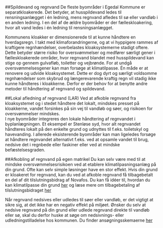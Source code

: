 ##Spildevand og regnvand
De fleste byområder i Egedal Kommune er separatkloakerede. Det betyder, at husspildevand ledes til rensningsanlægget i én ledning, mens regnvand afledes til sø eller vandløb i en anden ledning. I en del af de ældre byområder er der fælleskloakering, hvor alt vand ledes i én ledning til rensningsanlægget. 

Kommunens kloakker er dimensionerede til at kunne håndtere en hverdagsregn. I takt med klimaforandringerne, og at vi hyppigere rammes af kraftigere regnhændelser, overbelastes kloaksystemerne stadigt oftere. Dette betyder større risiko for oversvømmelser og medfører særligt gener i fælleskloakerede områder, hvor regnvand blandet med husspildevand kan stige op gennem gulvafløb, toiletter og vejbrønde. For at undgå oversvømmelsesgener kan man forsøge at klimatilpasse. Én måde er at renovere og udvide kloaksystemet. Dette er dog dyrt og særligt voldsomme regnhændelser som skybrud og længerevarende kraftig regn vil stadig ikke kunne håndteres i kloakkerne. Derfor er der behov for at benytte andre metoder til håndtering af regnvand og spildevand. 


##Lokal afledning af regnvand (LAR)
Ved at afkoble regnvand fra kloaksystemet og i stedet håndtere det lokalt, mindskes presset på kloakkerne, vandet forsinkes på sin vej til vandløb og søer, og risikoen for oversvømmelser mindskes.  
I nye byområder integreres den lokale håndtering af regnvandet i byplanlægningen. Et eksempel er Stenløse syd, hvor alt regnvandet håndteres lokalt på den enkelte grund og udnyttes til f.eks. toiletskyl og havevanding. 
I allerede eksisterende byområder kan man ligeledes forsøge at håndtere regnvandet alternativt f.eks. ved at opsamle vandet til brug, nedsive det i regnbede eller faskiner eller ved at mindske befæstelsesgraden. 


##Afkobling af regnvand på egen matrikel
Du kan selv være med til at mindske oversvømmelsesrisikoen ved at etablere klimatilpasningsanlæg på din grund. Ofte kan selv simple løsninger have en stor effekt. Hvis din grund er kloakeret for regnvand, kan du ved at afkoble regnvand få tilbagebetalt en del af dit tilslutningsbidrag af Novafos. 
Du kan få idéer til, hvordan du kan klimatilpasse din grund [her](http://www.egedalkommune.dk/media/827750/r_rcenter-anvisning.pdf) og læse mere om tilbagebetaling af tilslutningsbidraget [her](http://www.feforsyning.dk/spildevand/frakobling-af-regnvand/#)

Når regnvand nedsives eller udledes til søer eller vandløb, er det vigtigt at sikre sig, at det ikke har en negativ effekt på miljøet. Ønsker du selv at nedsive regnvand på din grund eller udlede regnvand direkte til vandløb eller sø, skal du derfor huske at søge om nedsivnings- eller udledningstilladelse hos kommunen. Du finder ansøgningsskemaerne [her](http://www.egedalkommune.dk/borger/affald,-energi-og-miljoe/spildevand-og-kloak/regnvand)
